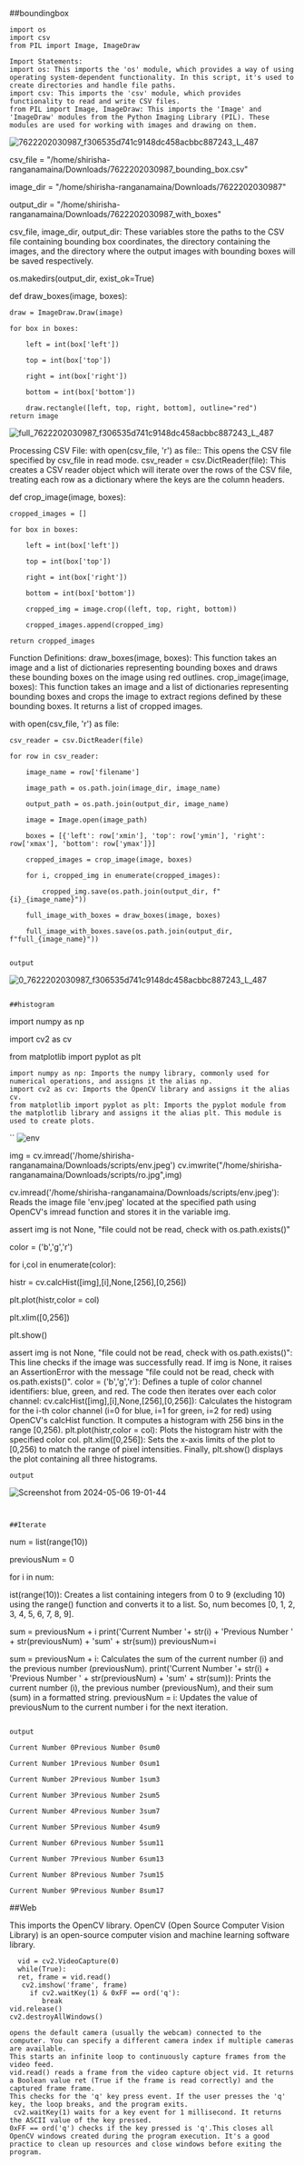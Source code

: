 ##boundingbox

```
import os
import csv
from PIL import Image, ImageDraw

Import Statements:
import os: This imports the 'os' module, which provides a way of using operating system-dependent functionality. In this script, it's used to create directories and handle file paths.
import csv: This imports the 'csv' module, which provides functionality to read and write CSV files.
from PIL import Image, ImageDraw: This imports the 'Image' and 'ImageDraw' modules from the Python Imaging Library (PIL). These modules are used for working with images and drawing on them.
```
![7622202030987_f306535d741c9148dc458acbbc887243_L_487](https://github.com/shirisharanganamaina/shiri/assets/169051602/34f47053-1c1a-4b37-8e96-68135cb3af05)

csv_file = "/home/shirisha-ranganamaina/Downloads/7622202030987_bounding_box.csv"

image_dir = "/home/shirisha-ranganamaina/Downloads/7622202030987"

output_dir = "/home/shirisha-ranganamaina/Downloads/7622202030987_with_boxes"


csv_file, image_dir, output_dir: These variables store the paths to the CSV file containing bounding box coordinates, the directory containing the images, and the directory where the output images with bounding boxes will be saved respectively.


os.makedirs(output_dir, exist_ok=True)

def draw_boxes(image, boxes):

    draw = ImageDraw.Draw(image)
    
    for box in boxes:
    
        left = int(box['left'])
        
        top = int(box['top'])
        
        right = int(box['right'])
        
        bottom = int(box['bottom'])
        
        draw.rectangle([left, top, right, bottom], outline="red")
    return image
    

![full_7622202030987_f306535d741c9148dc458acbbc887243_L_487](https://github.com/shirisharanganamaina/shiri/assets/169051602/0df0ad41-b551-4332-8cb9-818c02f77118)

Processing CSV File:
with open(csv_file, 'r') as file:: This opens the CSV file specified by csv_file in read mode.
csv_reader = csv.DictReader(file): This creates a CSV reader object which will iterate over the rows of the CSV file, treating each row as a dictionary where the keys are the column headers.

def crop_image(image, boxes):

    cropped_images = []
    
    for box in boxes:
    
        left = int(box['left'])
        
        top = int(box['top'])
        
        right = int(box['right'])
        
        bottom = int(box['bottom'])
        
        cropped_img = image.crop((left, top, right, bottom))
        
        cropped_images.append(cropped_img)
        
    return cropped_images


Function Definitions:
 draw_boxes(image, boxes): This function takes an image and a list of dictionaries representing bounding boxes and draws these bounding boxes on the image using red outlines.
crop_image(image, boxes): This function takes an image and a list of dictionaries representing bounding boxes and crops the image to extract regions defined by these bounding boxes. It returns a list of cropped images.


with open(csv_file, 'r') as file:

    csv_reader = csv.DictReader(file)
    
    for row in csv_reader:
    
        image_name = row['filename']

        image_path = os.path.join(image_dir, image_name)
        
        output_path = os.path.join(output_dir, image_name)
        
        image = Image.open(image_path)
        
        boxes = [{'left': row['xmin'], 'top': row['ymin'], 'right': row['xmax'], 'bottom': row['ymax']}]
        
        cropped_images = crop_image(image, boxes)
        
        for i, cropped_img in enumerate(cropped_images):
        
            cropped_img.save(os.path.join(output_dir, f"{i}_{image_name}")) 
            
        full_image_with_boxes = draw_boxes(image, boxes)
        
        full_image_with_boxes.save(os.path.join(output_dir, f"full_{image_name}"))
```

output
```
![0_7622202030987_f306535d741c9148dc458acbbc887243_L_487](https://github.com/shirisharanganamaina/shiri/assets/169051602/cff798f2-8a70-4e13-9f58-266696fbbafa)
```

##histogram

```
import numpy as np

import cv2 as cv

from matplotlib import pyplot as plt

    import numpy as np: Imports the numpy library, commonly used for numerical operations, and assigns it the alias np.
    import cv2 as cv: Imports the OpenCV library and assigns it the alias cv.
    from matplotlib import pyplot as plt: Imports the pyplot module from the matplotlib library and assigns it the alias plt. This module is used to create plots.
``
 ![env](https://github.com/shirisharanganamaina/shiri/assets/169051602/f5150ee2-7b3a-4d9a-a169-982e52b49c6e)

img = cv.imread('/home/shirisha-ranganamaina/Downloads/scripts/env.jpeg')
cv.imwrite("/home/shirisha-ranganamaina/Downloads/scripts/ro.jpg",img)

cv.imread('/home/shirisha-ranganamaina/Downloads/scripts/env.jpeg'): Reads the image file 'env.jpeg' located at the specified path using OpenCV's imread function and stores it in the variable img.


assert img is not None, "file could not be read, check with os.path.exists()"

color = ('b','g','r')

for i,col in enumerate(color):

 histr = cv.calcHist([img],[i],None,[256],[0,256])
 
 plt.plot(histr,color = col)
 
 plt.xlim([0,256])
 
plt.show()


 assert img is not None, "file could not be read, check with os.path.exists()": This line checks if the image was successfully read. If img is None, it raises an AssertionError with the message "file could not be read, check with os.path.exists()".
color = ('b','g','r'): Defines a tuple of color channel identifiers: blue, green, and red.
The code then iterates over each color channel:
cv.calcHist([img],[i],None,[256],[0,256]): Calculates the histogram for the i-th color channel (i=0 for blue, i=1 for green, i=2 for red) using OpenCV's calcHist function. It computes a histogram with 256 bins in the range [0,256).
 plt.plot(histr,color = col): Plots the histogram histr with the specified color col.
plt.xlim([0,256]): Sets the x-axis limits of the plot to [0,256) to match the range of pixel intensities.
Finally, plt.show() displays the plot containing all three histograms.

```
output
```
![Screenshot from 2024-05-06 19-01-44](https://github.com/shirisharanganamaina/shiri/assets/169051602/e36e8db2-b618-464b-97d6-c8eecc079561)
```


##Iterate

```
num = list(range(10))

previousNum = 0

for i in num:


ist(range(10)): Creates a list containing integers from 0 to 9 (excluding 10) using the range() function and converts it to a list. So, num becomes [0, 1, 2, 3, 4, 5, 6, 7, 8, 9].


 sum = previousNum + i
 print('Current Number '+ str(i) + 'Previous Number ' + str(previousNum) + 'sum' + str(sum))
 previousNum=i

sum = previousNum + i: Calculates the sum of the current number (i) and the previous number (previousNum).
print('Current Number '+ str(i) + 'Previous Number ' + str(previousNum) + 'sum' + str(sum)): Prints the current number (i), the previous number (previousNum),       and their sum (sum) in a formatted string.
previousNum = i: Updates the value of previousNum to the current number i for the next iteration.
```

output

Current Number 0Previous Number 0sum0

Current Number 1Previous Number 0sum1

Current Number 2Previous Number 1sum3

Current Number 3Previous Number 2sum5

Current Number 4Previous Number 3sum7

Current Number 5Previous Number 4sum9

Current Number 6Previous Number 5sum11

Current Number 7Previous Number 6sum13

Current Number 8Previous Number 7sum15

Current Number 9Previous Number 8sum17
```
##Web

This imports the OpenCV library. OpenCV (Open Source Computer Vision Library) is an open-source computer vision and machine learning software library.
``` import cv2 
  vid = cv2.VideoCapture(0)
  while(True): 
  ret, frame = vid.read() 
   cv2.imshow('frame', frame) 
     if cv2.waitKey(1) & 0xFF == ord('q'): 
        break
vid.release() 
cv2.destroyAllWindows()

opens the default camera (usually the webcam) connected to the computer. You can specify a different camera index if multiple cameras are available.
This starts an infinite loop to continuously capture frames from the video feed.
vid.read() reads a frame from the video capture object vid. It returns a Boolean value ret (True if the frame is read correctly) and the captured frame frame.
This checks for the 'q' key press event. If the user presses the 'q' key, the loop breaks, and the program exits.
 cv2.waitKey(1) waits for a key event for 1 millisecond. It returns the ASCII value of the key pressed.
0xFF == ord('q') checks if the key pressed is 'q'.This closes all OpenCV windows created during the program execution. It's a good practice to clean up resources and close windows before exiting the program.
